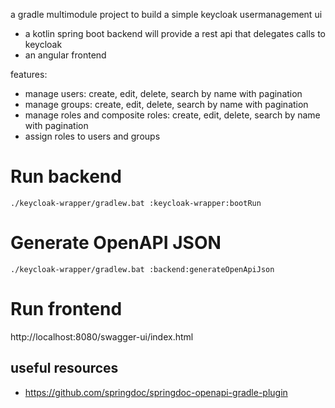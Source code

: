 a gradle multimodule project to build a simple keycloak usermanagement ui
- a kotlin spring boot backend will provide a rest api that delegates calls to keycloak
- an angular frontend

features:
- manage users: create, edit, delete, search by name with pagination
- manage groups: create, edit, delete, search by name with pagination
- manage roles and composite roles: create, edit, delete, search by name with pagination
- assign roles to users and groups

# Run backend
```shell
./keycloak-wrapper/gradlew.bat :keycloak-wrapper:bootRun
```

# Generate OpenAPI JSON
```shell
./keycloak-wrapper/gradlew.bat :backend:generateOpenApiJson
```
# Run frontend
http://localhost:8080/swagger-ui/index.html


## useful resources

- https://github.com/springdoc/springdoc-openapi-gradle-plugin